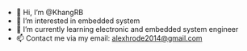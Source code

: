 - 👋 Hi, I’m @KhangRB
- 👀 I’m interested in embedded system
- 🌱 I’m currently learning electronic and embedded system engineer
- 📫 Contact me via my email: alexhrode2014@gmail.com

<!---
KhangRB/KhangRB is a ✨ special ✨ repository because its `README.md` (this file) appears on your GitHub profile.
You can click the Preview link to take a look at your changes.
--->

